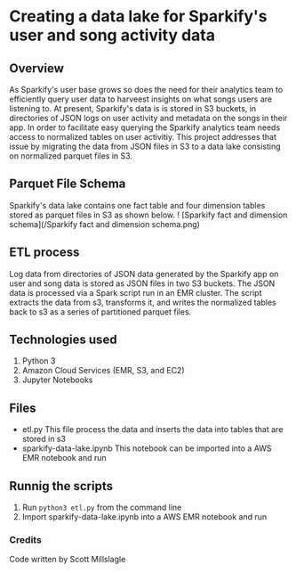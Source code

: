 # Creating a data lake for Sparkify's user and song activity data 

## Overview
As Sparkify's user base grows so does the need for their analytics team to efficiently query user data to harveest insights on what songs users are listening to. At present, Sparkify's data is is stored in S3 buckets, in directories of JSON logs on user activity and metadata on the songs in their app. In order to facilitate easy querying the Sparkify analytics team needs access to normalized tables on user activitiy. This project addresses that issue by migrating the data from JSON files in S3 to a data lake consisting on normalized parquet files in S3. 

## Parquet File Schema
Sparkify's data lake contains one fact table and four dimension tables stored as parquet files in S3 as shown below. 
! [Sparkify fact and dimension schema](/Sparkify fact and dimension schema.png)


## ETL process
Log data from directories of JSON data generated by the Sparkify app on user and song data is stored as JSON files in two S3 buckets. The JSON data is processed via a Spark script run in an EMR cluster. The script extracts the data from s3, transforms it, and writes the normalized tables back to s3 as a series of partitioned parquet files.

## Technologies used
1. Python 3
2. Amazon Cloud Services (EMR, S3, and EC2)
3. Jupyter Notebooks

## Files 
- etl.py This file process the data and inserts the data into tables that are stored in s3
- sparkify-data-lake.ipynb This notebook can be imported into a AWS EMR notebook and run 

## Runnig the scripts
1. Run ``python3 etl.py`` from the command line
2. Import sparkify-data-lake.ipynb into a AWS EMR notebook and run 

### Credits
Code written by Scott Millslagle
